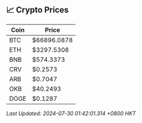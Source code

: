 ## 📈 Crypto Prices

| Coin | Price |
| ---- | ----- |
| BTC | $66896.0878 |
| ETH | $3297.5308 |
| BNB | $574.3373 |
| CRV | $0.2573 |
| ARB | $0.7047 |
| OKB | $40.2493 |
| DOGE | $0.1287 |

_Last Updated: 2024-07-30 01:42:01.314 +0800 HKT_